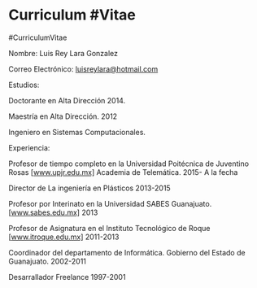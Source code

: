 # Curriculum #Vitae
#CurriculumVitae

Nombre: Luis Rey Lara Gonzalez

Correo Electrónico: luisreylara@hotmail.com



Estudios:

Doctorante en Alta Dirección 2014.

Maestría en Alta Dirección. 2012

Ingeniero en Sistemas Computacionales. 


Experiencia:

Profesor de tiempo completo en la Universidad Poitécnica de Juventino Rosas [www.upjr.edu.mx] Academia de Telemática. 2015- A la fecha

Director de La ingeniería en Plásticos 2013-2015

Profesor por Interinato en la Universidad SABES Guanajuato. [www.sabes.edu.mx] 2013

Profesor de Asignatura en el Instituto Tecnológico de Roque [www.itroque.edu.mx] 2011-2013

Coordinador del departamento de Informática. Gobierno del Estado de Guanajuato. 2002-2011

Desarrallador Freelance 1997-2001

